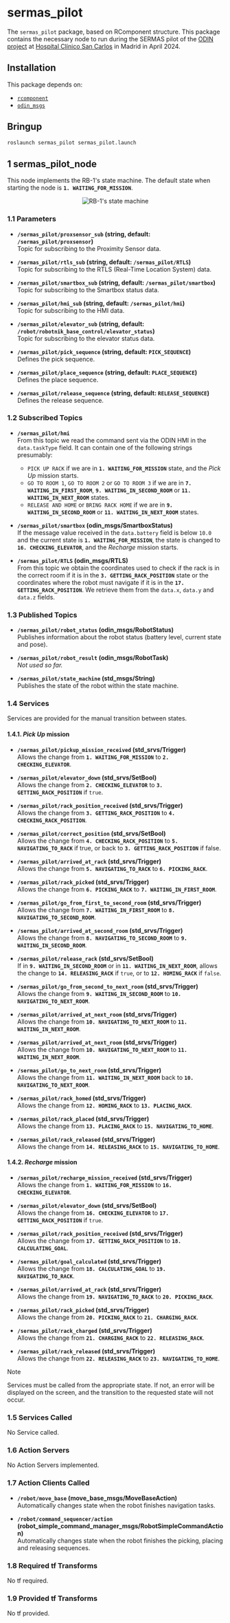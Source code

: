 # sermas_pilot

The `sermas_pilot` package, based on RComponent structure. This package contains the necessary node to run during the SERMAS pilot of the [ODIN project](https://odin-smarthospitals.eu/) at [Hospital Clínico San Carlos](https://www.comunidad.madrid/hospital/clinicosancarlos/) in Madrid in April 2024.

## Installation

This package depends on:
- [`rcomponent`](https://github.com/RobotnikAutomation/rcomponent)
- [`odin_msgs`](https://github.com/RobotnikAutomation/odin_msgs)

## Bringup

```sh
roslaunch sermas_pilot sermas_pilot.launch
```

## 1 sermas_pilot_node

This node implements the RB-1's state machine. The default state when starting the node is **`1. WAITING_FOR_MISSION`**.

<p align="center">
  <img src="docs/diagrams/sermas_pilot.drawio.svg" alt="RB-1's state machine" />
</p>

### 1.1 Parameters

* **`/sermas_pilot/proxsensor_sub` (string, default: `/sermas_pilot/proxsensor`)**\
  Topic for subscribing to the Proximity Sensor data.

* **`/sermas_pilot/rtls_sub` (string, default: `/sermas_pilot/RTLS`)**\
  Topic for subscribing to the RTLS (Real-Time Location System) data.

* **`/sermas_pilot/smartbox_sub` (string, default: `/sermas_pilot/smartbox`)**\
  Topic for subscribing to the Smartbox status data.

* **`/sermas_pilot/hmi_sub` (string, default: `/sermas_pilot/hmi`)**\
  Topic for subscribing to the HMI data.

* **`/sermas_pilot/elevator_sub` (string, default: `/robot/robotnik_base_control/elevator_status`)**\
  Topic for subscribing to the elevator status data.

* **`/sermas_pilot/pick_sequence` (string, default: `PICK_SEQUENCE`)**\
  Defines the pick sequence.

* **`/sermas_pilot/place_sequence` (string, default: `PLACE_SEQUENCE`)**\
  Defines the place sequence.

* **`/sermas_pilot/release_sequence` (string, default: `RELEASE_SEQUENCE`)**\
  Defines the release sequence.
   
### 1.2 Subscribed Topics

* **`/sermas_pilot/hmi`**\
  From this topic we read the command sent via the ODIN HMI in the `data.taskType` field. It can contain one of the following strings presumably:
  * `PICK UP RACK` if we are in **`1. WAITING_FOR_MISSION`** state, and the _Pick Up_ mission starts.
  * `GO TO ROOM 1`, `GO TO ROOM 2` or `GO TO ROOM 3` if we are in **`7. WAITING_IN_FIRST_ROOM`**, **`9. WAITING_IN_SECOND_ROOM`** or **`11. WAITING_IN_NEXT_ROOM`** states.
  * `RELEASE AND HOME` or `BRING RACK HOME` if we are in **`9. WAITING_IN_SECOND_ROOM`** or **`11. WAITING_IN_NEXT_ROOM`** states.

* **`/sermas_pilot/smartbox` (odin_msgs/SmartboxStatus)**\
  If the message value received in the `data.battery` field is below `10.0` and the current state is **`1. WAITING_FOR_MISSION`**, the state is changed to **`16. CHECKING_ELEVATOR`**, and the _Recharge_ mission starts.

* **`/sermas_pilot/RTLS` (odin_msgs/RTLS)**\
  From this topic we obtain the coordinates used to check if the rack is in the correct room if it is in the **`3. GETTING_RACK_POSITION`** state or the coordinates where the robot must navigate if it is in the **`17. GETTING_RACK_POSITION`**. We retrieve them from the `data.x`, `data.y` and `data.z` fields.

### 1.3 Published Topics

* **`/sermas_pilot/robot_status` (odin_msgs/RobotStatus)**\
  Publishes information about the robot status (battery level, current state and pose).

* **`/sermas_pilot/robot_result` (odin_msgs/RobotTask)**\
  _Not used so far._

* **`/sermas_pilot/state_machine` (std_msgs/String)**\
  Publishes the state of the robot within the state machine.

### 1.4 Services

Services are provided for the manual transition between states.

#### 1.4.1. _Pick Up_ mission
* **`/sermas_pilot/pickup_mission_received` (std_srvs/Trigger)**\
  Allows the change from **`1. WAITING_FOR_MISSION`** to **`2. CHECKING_ELEVATOR`**.

* **`/sermas_pilot/elevator_down` (std_srvs/SetBool)**\
  Allows the change from **`2. CHECKING_ELEVATOR`** to **`3. GETTING_RACK_POSITION`** if `true`.

* **`/sermas_pilot/rack_position_received` (std_srvs/Trigger)**\
  Allows the change from **`3. GETTING_RACK_POSITION`** to **`4. CHECKING_RACK_POSITION`**.

* **`/sermas_pilot/correct_position` (std_srvs/SetBool)**\
  Allows the change from **`4. CHECKING_RACK_POSITION`** to **`5. NAVIGATING_TO_RACK`** if true, or back to **`3. GETTING_RACK_POSITION`** if false.

* **`/sermas_pilot/arrived_at_rack` (std_srvs/Trigger)**\
  Allows the change from **`5. NAVIGATING_TO_RACK`** to **`6. PICKING_RACK`**.

* **`/sermas_pilot/rack_picked` (std_srvs/Trigger)**\
  Allows the change from **`6. PICKING_RACK`** to **`7. WAITING_IN_FIRST_ROOM`**.

* **`/sermas_pilot/go_from_first_to_second_room` (std_srvs/Trigger)**\
  Allows the change from **`7. WAITING_IN_FIRST_ROOM`** to **`8. NAVIGATING_TO_SECOND_ROOM`**.

* **`/sermas_pilot/arrived_at_second_room` (std_srvs/Trigger)**\
  Allows the change from **`8. NAVIGATING_TO_SECOND_ROOM`** to **`9. WAITING_IN_SECOND_ROOM`**.

* **`/sermas_pilot/release_rack` (std_srvs/SetBool)**\
  If in **`9. WAITING_IN_SECOND_ROOM`** or in **`11. WAITING_IN_NEXT_ROOM`**, allows the change to **`14. RELEASING_RACK`** if `true`, or to **`12. HOMING_RACK`** if `false`.

* **`/sermas_pilot/go_from_second_to_next_room` (std_srvs/Trigger)**\
  Allows the change from **`9. WAITING_IN_SECOND_ROOM`** to **`10. NAVIGATING_TO_NEXT_ROOM`**.

* **`/sermas_pilot/arrived_at_next_room` (std_srvs/Trigger)**\
  Allows the change from **`10. NAVIGATING_TO_NEXT_ROOM`** to **`11. WAITING_IN_NEXT_ROOM`**.

* **`/sermas_pilot/arrived_at_next_room` (std_srvs/Trigger)**\
  Allows the change from **`10. NAVIGATING_TO_NEXT_ROOM`** to **`11. WAITING_IN_NEXT_ROOM`**.

* **`/sermas_pilot/go_to_next_room` (std_srvs/Trigger)**\
  Allows the change from **`11. WAITING_IN_NEXT_ROOM`** back to **`10. NAVIGATING_TO_NEXT_ROOM`**.

* **`/sermas_pilot/rack_homed` (std_srvs/Trigger)**\
  Allows the change from **`12. HOMING_RACK`** to **`13. PLACING_RACK`**.

* **`/sermas_pilot/rack_placed` (std_srvs/Trigger)**\
  Allows the change from **`13. PLACING_RACK`** to **`15. NAVIGATING_TO_HOME`**.  

* **`/sermas_pilot/rack_released` (std_srvs/Trigger)**\
  Allows the change from **`14. RELEASING_RACK`** to **`15. NAVIGATING_TO_HOME`**.

#### 1.4.2. _Recharge_ mission
* **`/sermas_pilot/recharge_mission_received` (std_srvs/Trigger)**\
  Allows the change from **`1. WAITING_FOR_MISSION`** to **`16. CHECKING_ELEVATOR`**.

* **`/sermas_pilot/elevator_down` (std_srvs/SetBool)**\
  Allows the change from **`16. CHECKING_ELEVATOR`** to **`17. GETTING_RACK_POSITION`** if `true`.

* **`/sermas_pilot/rack_position_received` (std_srvs/Trigger)**\
  Allows the change from **`17. GETTING_RACK_POSITION`** to **`18. CALCULATING_GOAL`**.

* **`/sermas_pilot/goal_calculated` (std_srvs/Trigger)**\
  Allows the change from **`18. CALCULATING_GOAL`** to **`19. NAVIGATING_TO_RACK`**.

* **`/sermas_pilot/arrived_at_rack` (std_srvs/Trigger)**\
  Allows the change from **`19. NAVIGATING_TO_RACK`** to **`20. PICKING_RACK`**.

* **`/sermas_pilot/rack_picked` (std_srvs/Trigger)**\
  Allows the change from **`20. PICKING_RACK`** to **`21. CHARGING_RACK`**.

* **`/sermas_pilot/rack_charged` (std_srvs/Trigger)**\
  Allows the change from **`21. CHARGING_RACK`** to **`22. RELEASING_RACK`**.

* **`/sermas_pilot/rack_released` (std_srvs/Trigger)**\
  Allows the change from **`22. RELEASING_RACK`** to **`23. NAVIGATING_TO_HOME`**.

> [!NOTE]
> Services must be called from the appropriate state. If not, an error will be displayed on the screen, and the transition to the requested state will not occur.

### 1.5 Services Called

No Service called.

### 1.6 Action Servers

No Action Servers implemented.

### 1.7 Action Clients Called

* **`/robot/move_base` (move_base_msgs/MoveBaseAction)**\
  Automatically changes state when the robot finishes navigation tasks.

* **`/robot/command_sequencer/action` (robot_simple_command_manager_msgs/RobotSimpleCommandAction)**\
  Automatically changes state when the robot finishes the picking, placing and releasing sequences.

### 1.8 Required tf Transforms

No tf required.

### 1.9 Provided tf Transforms

No tf provided.
